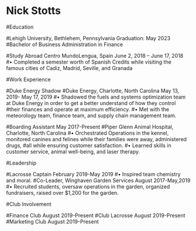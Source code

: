 # Nick Stotts
#Education
 
#Lehigh University, Bethlehem, Pennsylvania				            Graduation: May 2023
#Bachelor of Business Administration in Finance 

#Study Abroad Centro MundoLengua, Spain				 June 2, 2018 – June 17, 2018
#•	Completed a semester worth of Spanish Credits while visiting the famous cities of Cadiz, Madrid, Seville, and Granada

#Work Experience
 
#Duke Energy Shadow
#Duke Energy, Charlotte, North Carolina 				 May 13, 2019- May 17, 2019
#•	Shadowed the fuels and systems optimization team at Duke Energy in order to get a better understand of how they control #their finances and operate at maximum efficiency.
#•	Met with the meteorology team, finance team, and supply chain management team. 

#Boarding Assistant          							      May 2017-Present
#Piper Glenn Animal Hospital, Charlotte, North Carolina 
#•	Orchestrated Operations in the kennel, monitored canines and felines while their families were away, administered drugs, #all while ensuring customer satisfaction. 
#•	Learned skills in customer service, animal well-being, and laser therapy.

#Leadership
 
#Lacrosse Captain 							       February 2019-May 2019
#•	Inspired team chemistry and moral. 
#Co-Leader, Winghaven Garden Services				           August 2017-May,2019 
#•	Recruited students, oversaw operations in the garden, organized fundraisers, raised over $1,200 for the garden.

#Club Involvement
 
#Finance Club              						                           August 2019-Present 
#Club Lacrosse 								              August 2019-Present 
#Marketing Club 							              August 2019-Present 
